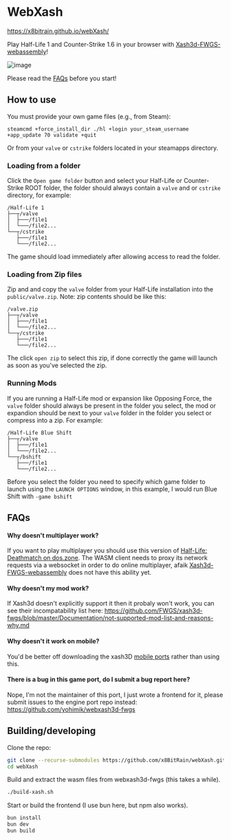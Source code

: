 # WebXash

https://x8bitrain.github.io/webXash/

Play Half-Life 1 and Counter-Strike 1.6 in your browser with [Xash3d-FWGS-webassembly](https://github.com/yohimik/webxash3d-fwgs)!

![image](https://github.com/user-attachments/assets/46d9265a-8e1a-4f80-8419-f7b04aa7925b)

Please read the [FAQs](https://github.com/x8BitRain/webXash/blob/main/README.md#faqs) before you start!

## How to use

You must provide your own game files (e.g., from Steam):

```shell
steamcmd +force_install_dir ./hl +login your_steam_username +app_update 70 validate +quit
```

Or from your `valve` or `cstrike` folders located in your steamapps directory.

### Loading from a folder

Click the `Open game folder` button and select your Half-Life or Counter-Strike ROOT folder, the folder should always contain a `valve` and or `cstrike` directory, for example:

```shell
/Half-Life 1
├──┬/valve                  
│  ├───/file1           
│  └───/file2...  
└──┬/cstrike                  
   ├───/file1           
   └───/file2...  
```

The game should load immediately after allowing access to read the folder.

### Loading from Zip files

Zip and and copy the `valve` folder from your Half-Life installation into the `public/valve.zip`.
Note: zip contents should be like this:
```shell
/valve.zip
├──┬/valve                  
│  ├───/file1           
│  └───/file2...  
└──┬/cstrike                  
   ├───/file1           
   └───/file2...  
```

The click `open zip` to select this zip, if done correctly the game will launch as soon as you've selected the zip.

### Running Mods

If you are running a Half-Life mod or expansion like Opposing Force, the `valve` folder should always be present in the folder you select, the mod or expandion should be next to your `valve` folder in the folder you select or compress into a zip. For example:

```shell
/Half-Life Blue Shift
├──┬/valve                  
│  ├───/file1           
│  └───/file2...  
└──┬/bshift                  
   ├───/file1           
   └───/file2...  
```

Before you select the folder you need to specify which game folder to launch using the `LAUNCH OPTIONS` window, in this example, I would run Blue Shift with `-game bshift`

## FAQs

#### Why doesn't multiplayer work?

If you want to play multiplayer you should use this version of [Half-Life: Deathmatch on dos.zone](https://dos.zone/hldm/). The WASM client needs to proxy its network requests via a websocket in order to do online multiplayer, afaik [Xash3d-FWGS-webassembly](https://github.com/yohimik/webxash3d-fwgs) does not have this ability yet.

#### Why doesn't my mod work?

If Xash3d doesn't explicitly support it then it probaly won't work, you can see their incompatability list here: https://github.com/FWGS/xash3d-fwgs/blob/master/Documentation/not-supported-mod-list-and-reasons-why.md

#### Why doesn't it work on mobile?

You'd be better off downloading the xash3D [mobile ports](https://github.com/FWGS/xash3d/releases) rather than using this.

#### There is a bug in this game port, do I submit a bug report here?

Nope, I'm not the maintainer of this port, I just wrote a frontend for it, please submit issues to the engine port repo instead: https://github.com/yohimik/webxash3d-fwgs

## Building/developing
Clone the repo:

```bash
git clone --recurse-submodules https://github.com/x8BitRain/webXash.git
cd webXash
```

Build and extract the wasm files from webxash3d-fwgs (this takes a while).

```bash
./build-xash.sh
```

Start or build the frontend (I use bun here, but npm also works).

```bash
bun install
bun dev
bun build
```
